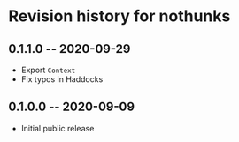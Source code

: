 # Revision history for nothunks

## 0.1.1.0 -- 2020-09-29

* Export `Context`
* Fix typos in Haddocks

## 0.1.0.0 -- 2020-09-09

* Initial public release
